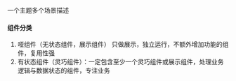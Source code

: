 一个主题多个场景描述
#### 组件分类
1. 哑组件（无状态组件，展示组件） 只做展示，独立运行，不额外增加功能的组件，复用性强
2. 有状态组件（灵巧组件）：一定包含至少一个灵巧组件或展示组件，处理业务逻辑与数据状态的组件，专注业务